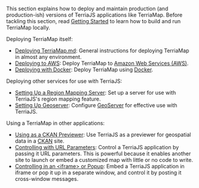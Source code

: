 This section explains how to deploy and maintain production (and production-ish) versions of TerriaJS applications like TerriaMap.  Before tackling this section, read [Getting Started](../getting-started.md) to learn how to build and run TerriaMap locally.

Deploying TerriaMap itself:

* [Deploying TerriaMap.md](deploying-terriamap.md): General instructions for deploying TerriaMap in almost any environment.
* [Deploying to AWS](deploying-to-aws.md): Deploy TerriaMap to [Amazon Web Services (AWS)](https://aws.amazon.com/).
* [Deploying with Docker](deploying-with-docker.md): Deploy TerriaMap using [Docker](https://www.docker.com/).

Deploying other services for use with TerriaJS:

* [Setting Up a Region Mapping Server](setting-up-a-region-mapping-server.md): Set up a server for use with TerriaJS's region mapping feature.
* [Setting Up Geoserver](setting-up-geoserver.md): Configure [GeoServer](http://geoserver.org/) for effective use with TerriaJS.

Using a TerriaMap in other applications:

* [Using as a CKAN Previewer](using-as-a-ckan-previewer.md): Use TerriaJS as a previewer for geospatial data in a [CKAN](http://ckan.org/) site.
* [Controlling with URL Parameters](controlling-with-url-parameters.md): Control a TerriaJS application by passing it URL parameters.  This is powerful because it enables another site to launch or embed a customized map with little or no code to write.
* [Controlling in an &lt;iframe&gt; or Popup](controlling-in-an-iframe-or-popup.md): Embed a TerriaJS application in iframe or pop it up in a separate window, and control it by posting it cross-window messages.
